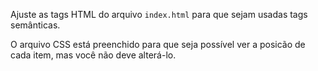 Ajuste as tags HTML do arquivo `index.html` para que sejam usadas tags semânticas.

O arquivo CSS está preenchido para que seja possível ver a posicão de cada item, 
mas você não deve alterá-lo.

                           